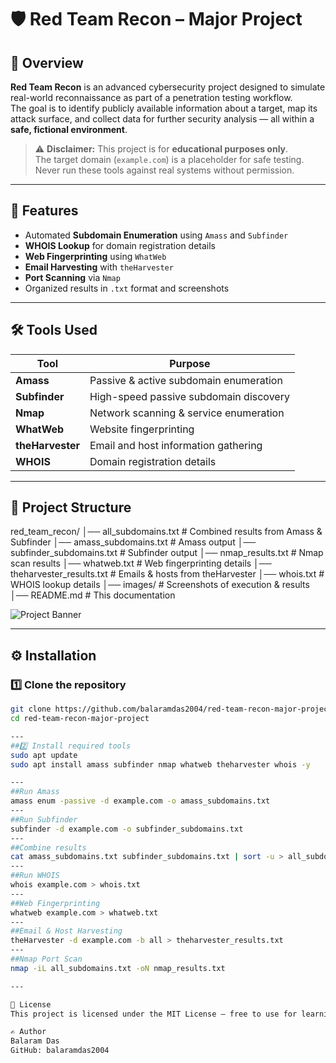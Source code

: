 # 🛡️ Red Team Recon – Major Project

## 📌 Overview
**Red Team Recon** is an advanced cybersecurity project designed to simulate real-world reconnaissance as part of a penetration testing workflow.  
The goal is to identify publicly available information about a target, map its attack surface, and collect data for further security analysis — all within a **safe, fictional environment**.

> ⚠️ **Disclaimer:** This project is for **educational purposes only**.  
> The target domain (`example.com`) is a placeholder for safe testing.  
> Never run these tools against real systems without permission.

---

## 🚀 Features
- Automated **Subdomain Enumeration** using `Amass` and `Subfinder`
- **WHOIS Lookup** for domain registration details
- **Web Fingerprinting** using `WhatWeb`
- **Email Harvesting** with `theHarvester`
- **Port Scanning** via `Nmap`
- Organized results in `.txt` format and screenshots

---

## 🛠 Tools Used
| Tool | Purpose |
|------|---------|
| **Amass** | Passive & active subdomain enumeration |
| **Subfinder** | High-speed passive subdomain discovery |
| **Nmap** | Network scanning & service enumeration |
| **WhatWeb** | Website fingerprinting |
| **theHarvester** | Email and host information gathering |
| **WHOIS** | Domain registration details |

---

## 📂 Project Structure
red_team_recon/
│── all_subdomains.txt # Combined results from Amass & Subfinder
│── amass_subdomains.txt # Amass output
│── subfinder_subdomains.txt # Subfinder output
│── nmap_results.txt # Nmap scan results
│── whatweb.txt # Web fingerprinting details
│── theharvester_results.txt # Emails & hosts from theHarvester
│── whois.txt # WHOIS lookup details
│── images/ # Screenshots of execution & results
│── README.md # This documentation

![Project Banner](images/banner.png)

---

## ⚙️ Installation

### 1️⃣ Clone the repository
```bash
git clone https://github.com/balaramdas2004/red-team-recon-major-project.git
cd red-team-recon-major-project

---
##2️⃣ Install required tools
sudo apt update
sudo apt install amass subfinder nmap whatweb theharvester whois -y

---
##Run Amass
amass enum -passive -d example.com -o amass_subdomains.txt
---
##Run Subfinder
subfinder -d example.com -o subfinder_subdomains.txt
---
##Combine results
cat amass_subdomains.txt subfinder_subdomains.txt | sort -u > all_subdomains.txt
---
##Run WHOIS
whois example.com > whois.txt
---
##Web Fingerprinting
whatweb example.com > whatweb.txt
---
##Email & Host Harvesting
theHarvester -d example.com -b all > theharvester_results.txt
---
##Nmap Port Scan
nmap -iL all_subdomains.txt -oN nmap_results.txt

---

📜 License
This project is licensed under the MIT License – free to use for learning and research.

✍️ Author
Balaram Das
GitHub: balaramdas2004
